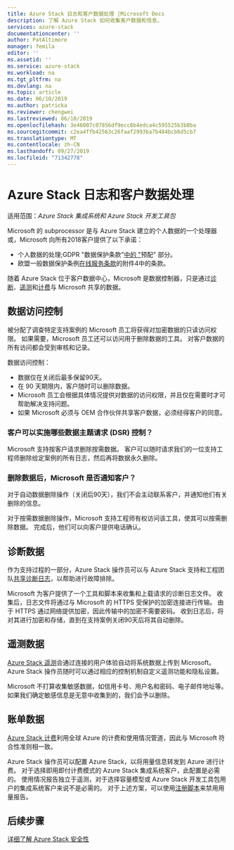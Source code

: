 ```yaml
---
title: Azure Stack 日志和客户数据处理 |Microsoft Docs
description: 了解 Azure Stack 如何收集客户数据和信息。
services: azure-stack
documentationcenter: ''
author: PatAltimore
manager: femila
editor: ''
ms.assetid: ''
ms.service: azure-stack
ms.workload: na
ms.tgt_pltfrm: na
ms.devlang: na
ms.topic: article
ms.date: 06/10/2019
ms.author: patricka
ms.reviewer: chengwei
ms.lastreviewed: 06/10/2019
ms.openlocfilehash: 3e46007c07856df9ecc6b4edca4c595525b3b8ba
ms.sourcegitcommit: c2ea4ffb42563c26faaf2993ba7b484bcb6d5cb7
ms.translationtype: MT
ms.contentlocale: zh-CN
ms.lasthandoff: 09/27/2019
ms.locfileid: "71342778"
---
```

# <a name="azure-stack-log-and-customer-data-handling"></a>Azure Stack 日志和客户数据处理 
适用范围：*Azure Stack 集成系统和 Azure Stack 开发工具包*  

Microsoft 的 subprocessor 是与 Azure Stack 建立的个人数据的一个处理器或，Microsoft 向所有2018客户提供了以下承诺：

- 个人数据的处理;GDPR "数据保护条款"[中的 "](http://www.microsoftvolumelicensing.com/DocumentSearch.aspx?Mode=3&DocumentTypeId=31)预配" 部分。
- 欧盟一般数据保护条例[在线服务条款](http://www.microsoftvolumelicensing.com/DocumentSearch.aspx?Mode=3&DocumentTypeId=31)的附件4中的条款。

随着 Azure Stack 位于客户数据中心，Microsoft 是数据控制器，只是通过[诊断](azure-stack-configure-on-demand-diagnostic-log-collection.md#using-pep)、[遥测](azure-stack-telemetry.md)和[计费](azure-stack-usage-reporting.md)与 Microsoft 共享的数据。  

## <a name="data-access-controls"></a>数据访问控制 
被分配了调查特定支持案例的 Microsoft 员工将获得对加密数据的只读访问权限。 如果需要，Microsoft 员工还可以访问用于删除数据的工具。 对客户数据的所有访问都会受到审核和记录。  

数据访问控制：
- 数据仅在关闭后最多保留90天。
- 在 90 天期限内，客户随时可以删除数据。
- Microsoft 员工会根据具体情况提供对数据的访问权限，并且仅在需要时才可帮助解决支持问题。
- 如果 Microsoft 必须与 OEM 合作伙伴共享客户数据，必须经得客户的同意。  

### <a name="what-data-subject-requests-dsr-controls-do-customers-have"></a>客户可以实施哪些数据主题请求 (DSR) 控制？
Microsoft 支持按客户请求删除按需数据。 客户可以随时请求我们的一位支持工程师删除给定案例的所有日志，然后再将数据永久删除。  

### <a name="does-microsoft-notify-customers-when-the-data-is-deleted"></a>删除数据后，Microsoft 是否通知客户？
对于自动数据删除操作（关闭后90天），我们不会主动联系客户，并通知他们有关删除的信息。

对于按需数据删除操作，Microsoft 支持工程师有权访问该工具，使其可以按需删除数据。 完成后，他们可以向客户提供电话确认。

## <a name="diagnostic-data"></a>诊断数据
作为支持过程的一部分，Azure Stack 操作员可以与 Azure Stack 支持和工程团队[共享诊断日志](azure-stack-configure-on-demand-diagnostic-log-collection.md#using-pep)，以帮助进行故障排除。

Microsoft 为客户提供了一个工具和脚本来收集和上载请求的诊断日志文件。 收集后，日志文件将通过与 Microsoft 的 HTTPS 受保护的加密连接进行传输。 由于 HTTPS 通过网络提供加密，因此传输中的加密不需要密码。 收到日志后，将对其进行加密和存储，直到在支持案例关闭90天后将其自动删除。

## <a name="telemetry-data"></a>遥测数据
[Azure Stack 遥测](azure-stack-telemetry.md)会通过连接的用户体验自动将系统数据上传到 Microsoft。 Azure Stack 操作员随时可以通过相应的控制机制自定义遥测功能和隐私设置。

Microsoft 不打算收集敏感数据，如信用卡号、用户名和密码、电子邮件地址等。 如果我们确定敏感信息是无意中收集到的，我们会予以删除。

## <a name="billing-data"></a>账单数据
[Azure Stack 计费](azure-stack-usage-reporting.md)利用全球 Azure 的计费和使用情况管道，因此与 Microsoft 符合性准则相一致。

Azure Stack 操作员可以配置 Azure Stack，以将用量信息转发到 Azure 进行计费。 对于选择即用即付计费模式的 Azure Stack 集成系统客户，此配置是必需的。 使用情况报告独立于遥测，对于选择容量模型或 Azure Stack 开发工具包用户的集成系统客户来说不是必需的。 对于上述方案，可以使用[注册脚本](azure-stack-usage-reporting.md)来禁用用量报告。


## <a name="next-steps"></a>后续步骤 
[详细了解 Azure Stack 安全性](azure-stack-security-foundations.md) 
